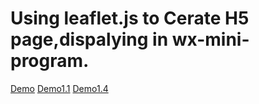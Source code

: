 Using leaflet.js to Cerate H5 page,dispalying in wx-mini-program.
=====
[Demo](https://xiloucxn.github.io/leaflet-weixin-miniprogram/build/)
[Demo1.1](https://xiloucxn.github.io/leaflet-weixin-miniprogram/build1.1/)
[Demo1.4](https://xiloucxn.github.io/leaflet-weixin-miniprogram/build1.4/)
